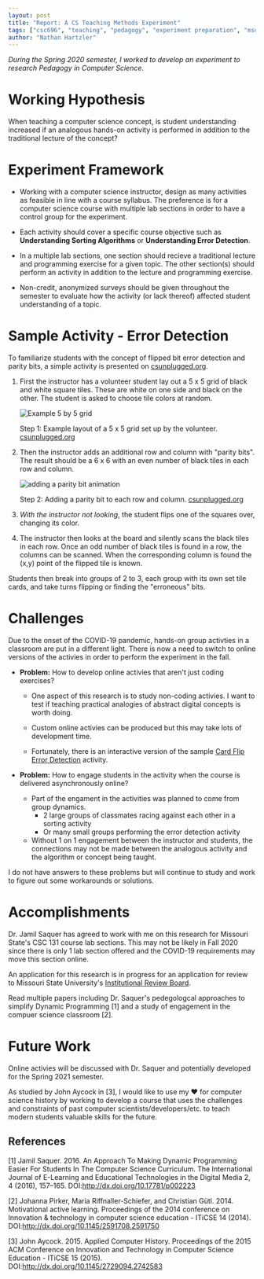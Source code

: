```yaml
---
layout: post
title: "Report: A CS Teaching Methods Experiment"
tags: ["csc696", "teaching", "pedagogy", "experiment preparation", "msu"]
author: "Nathan Hartzler"
---
```


*During the Spring 2020 semester, I worked to develop an experiment to research Pedagogy in Computer Science*.

# Working Hypothesis

When teaching a computer science concept, is student understanding increased if an analogous hands-on activity is performed in addition to the traditional lecture of the concept?

# Experiment Framework

- Working with a computer science instructor, design as many activities as feasible in line with a course syllabus. The preference is for a computer science course with multiple lab sections in order to have a control group for the experiment.

- Each activity should cover a specific course objective such as **Understanding Sorting Algorithms** or **Understanding Error Detection**.

- In a multiple lab sections, one section should recieve a traditional lecture and programming exercise for a given topic. The other section(s) should perform an activity in addition to the lecture and programming exercise.

- Non-credit, anonymized surveys should be given throughout the semester to evaluate how the activity (or lack thereof) affected student understanding of a topic.

# Sample Activity - Error Detection

To familiarize students with the concept of flipped bit error detection and parity bits, a simple activity is presented on [csunplugged.org](https://csunplugged.org/en/topics/error-detection-and-correction/unit-plan/parity-magic/).

1. First the instructor has a volunteer student lay out a 5 x 5 grid of black and white square tiles. These are white on one side and black on the other. The student is asked to choose tile colors at random.

    ![Example 5 by 5 grid](https://storage.googleapis.com/cs-unplugged.appspot.com/static/img/topics/parity-cards-6x6-grid-step-1.png)

    Step 1: Example layout of a 5 x 5 grid set up by the volunteer. [csunplugged.org](https://csunplugged.org/en/topics/error-detection-and-correction/unit-plan/parity-magic/)

2. Then the instructor adds an additional row and column with "parity bits". The result should be a 6 x 6 with an even number of black tiles in each row and column.

    ![adding a parity bit animation](https://storage.googleapis.com/cs-unplugged.appspot.com/static/img/topics/parity-cards.gif)

    Step 2: Adding a parity bit to each row and column. [csunplugged.org](https://csunplugged.org/en/topics/error-detection-and-correction/unit-plan/parity-magic/)

3. *With the instructor not looking*, the student flips one of the squares over, changing its color.

4. The instructor then looks at the board and silently scans the black tiles in each row. Once an odd number of black tiles is found in a row, the columns can be scanned. When the corresponding column is found the (x,y) point of the flipped tile is known.

Students then break into groups of 2 to 3, each group with its own set tile cards, and take turns flipping or finding the "erroneous" bits.

# Challenges
Due to the onset of the COVID-19 pandemic, hands-on group activties in a classroom are put in a different light. There is now a need to switch to online versions of the activies in order to perform the experiment in the fall.

- **Problem:** How to develop online activies that aren't just coding exercises?
    - One aspect of this research is to study non-coding activies. I want to test if teaching practical analogies of abstract digital concepts is worth doing.
    
    - Custom online activies can be produced but this may take lots of development time.
    
    - Fortunately, there is an interactive version of the sample [Card Flip Error Detection](https://csfieldguide.org.nz/en/interactives/parity/) activity.

- **Problem:** How to engage students in the activity when the course is delivered asynchronously online?
    - Part of the engament in the activities was planned to come from group dynamics. 
        - 2 large groups of classmates racing against each other in a sorting activity
        - Or many small groups performing the error detection activity
    - Without 1 on 1 engagement between the instructor and students, the connections may not be made between the analogous activity and the algorithm or concept being taught.

I do not have answers to these problems but will continue to study and work to figure out some workarounds or solutions.

# Accomplishments
Dr. Jamil Saquer has agreed to work with me on this research for Missouri State's CSC 131 course lab sections. This may not be likely in Fall 2020 since there is only 1 lab section offered and the COVID-19 requirements may move this section online.

An application for this research is in progress for an application for review to Missouri State University's [Institutional Review Board](https://ora.missouristate.edu/IRB.htm).

Read multiple papers including Dr. Saquer's pedegologcal approaches to simplify Dynamic Programming [1] and a study of engagement in the compuer science classroom [2].

# Future Work
Online activies will be discussed with Dr. Saquer and potentially developed for the Spring 2021 semester.

As studied by John Aycock in [3], I would like to use my ❤️ for computer science history by working to develop a course that uses the challenges and constraints of past computer scientists/developers/etc. to teach modern students valuable skills for the future.  

## References
[1] Jamil Saquer. 2016. An Approach To Making Dynamic Programming Easier For Students In The Computer Science Curriculum. The International Journal of E-Learning and Educational Technologies in the Digital Media 2, 4 (2016), 157–165. DOI:http://dx.doi.org/10.17781/p002223

[2] Johanna Pirker, Maria Riffnaller-Schiefer, and Christian Gütl. 2014. Motivational active learning. Proceedings of the 2014 conference on Innovation & technology in computer science education - ITiCSE 14 (2014). DOI:http://dx.doi.org/10.1145/2591708.2591750

[3] John Aycock. 2015. Applied Computer History. Proceedings of the 2015 ACM Conference on Innovation and Technology in Computer Science Education - ITiCSE 15 (2015). DOI:http://dx.doi.org/10.1145/2729094.2742583
